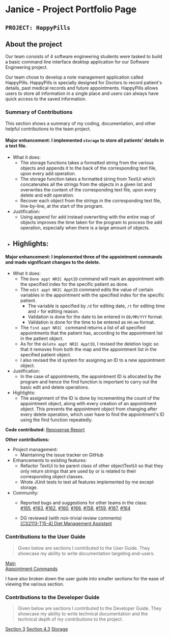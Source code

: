 # Janice - Project Portfolio Page

## `PROJECT: HappyPills`

## About the project
Our team consists of 4 software engineering students were tasked to build a basic command line interface desktop 
application for our Software Engineering project.

Our team chose to develop a note management application called HappyPills. HappyPills is specially designed for 
Doctors to record patient's details, past medical records and future appointments. HappyPills allows users
to store all information in a single place and users can always have quick access to the saved information.

### Summary of Contributions
This section shows a summary of my coding, documentation, and other helpful contributions to the team project.

#### Major enhancement: I implemented `storage` to store all patients' details in a text file.
  + What it does:
    - The storage functions takes a formatted string from the various objects and appends it to the back of the
    corresponding text file, upon every add operation.
    - The storage function takes a formatted string from TextUi which concatenates all the strings from the objects
    in a given list and overwrites the content of the corresponding text file, upon every delete and edit operation.
    - Recover each object from the strings in the corresponding text file, line-by-line, at the start of the program.
  + Justification:
    - Using append for add instead overwriting with the entire map of objects improves the time taken for the program to
    process the add operation, especially when there is a large amount of objects.
  + Highlights:
    - 
    
#### Major enhancement: I implemented three of the appointment commands and made significant changes to the delete.
  + What it does:
    - The `Done appt NRIC ApptID` command will mark an appointment with the specified index for the specific
    patient as done.
    - The `edit appt NRIC ApptID` command edits the value of certain variables in the appointment with the specified
    index for the specific patient.
        - The variable is specified by `/d` for editing date, `/t` for editing time and `r` for editing reason.
        - Validation is done for the date to be entered in `DD/MM/YYY` format.
        - Validation is done for the time to be entered as `HH:mm` format.
    - The `find appt NRIC ` command returns a list of all specified appointments that the patient has, according to the
    appointment list in the patient object.
    - As for the `delete appt NRIC ApptID`, I revised the deletion logic so that it removes from both the map
    and the appointment list in the specified patient object.
    - I also revised the id system for assigning an ID to a new appointment object.
  + Justification:
    - In the case of appointments, the appointment ID is allocated by the program and hence the find function
    is important to carry out the basic edit and delete operations.
  + Highlights:
    - The assignment of the ID is done by incrementing the count of the appointment object, along with every creation
    of an appointment object. This prevents the appointment object from changing after every delete operation, which 
    user have to find the appointment's ID using the find function repeatedly.
        
**Code contributed:** [Reposense Report](https://nus-cs2113-ay1920s2.github.io/tp-dashboard/#search=janicetyy&sort=groupTitle&sortWithin=title&since=2020-03-01&timeframe=commit&mergegroup=false&groupSelect=groupByRepos&breakdown=false)  

**Other contributions:**
- Project management:
    + Maintaining the issue tracker on GitHub
- Enhancements to existing features:
    + Refactor TextUi to be parent class of other objectTextUi so that they only return strings that 
    are used by or is related to their corresponding object classes.
    + Wrote JUnit tests to test all features implemented by me except storage.
- Community:
    + Reported bugs and suggestions for other teams in the class:  
        [#165](https://github.com/AY1920S2-CS2113T-M16-1/tp/issues/165),
        [#163](https://github.com/AY1920S2-CS2113T-M16-1/tp/issues/163), 
        [#162](https://github.com/AY1920S2-CS2113T-M16-1/tp/issues/162),
        [#160](https://github.com/AY1920S2-CS2113T-M16-1/tp/issues/160),
        [#166](https://github.com/AY1920S2-CS2113T-M16-1/tp/issues/166), 
        [#158](https://github.com/AY1920S2-CS2113T-M16-1/tp/issues/158),
        [#159](https://github.com/AY1920S2-CS2113T-M16-1/tp/issues/159), 
        [#167](https://github.com/AY1920S2-CS2113T-M16-1/tp/issues/167), 
        [#164](https://github.com/AY1920S2-CS2113T-M16-1/tp/issues/164)
  
    + DG reviewed (with non-trivial review comments)  
   [[CS2113-T15-4] Diet Management Assistant](https://github.com/nus-cs2113-AY1920S2/tp/pull/29)

### Contributions to the User Guide
> Given below are sections I contributed to the User Guide. 
> They showcase my ability to write documentation targeting end-users.

[Main](https://github.com/AY1920S2-CS2113T-T12-2/tp/blob/master/docs/UserGuide.md)  
[Appointment Commands](https://github.com/AY1920S2-CS2113T-T12-2/tp/blob/master/docs/UserGuide-Appointment.md)

I have also broken down the user guide into smaller sections for the ease of viewing the various
section.

### Contributions to the Developer Guide
> Given below are sections I contributed to the Developer Guide. 
> They showcase my ability to write technical documentation and the technical depth of my contributions to the project.

[Section 3](https://ay1920s2-cs2113t-t12-2.github.io/tp/DeveloperGuide.html#35-storage-component) 
[Section 4.3](https://github.com/AY1920S2-CS2113T-T12-2/tp/blob/master/docs/DeveloperGuide.md#43-appointment-scheduling-feature)
[Storage](https://ay1920s2-cs2113t-t12-2.github.io/tp/DeveloperGuide.html#44-storage)   
